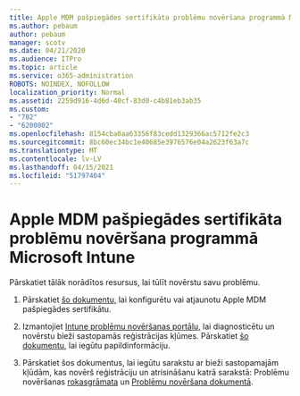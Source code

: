 ```yaml
---
title: Apple MDM pašpiegādes sertifikāta problēmu novēršana programmā Microsoft Intune
ms.author: pebaum
author: pebaum
manager: scotv
ms.date: 04/21/2020
ms.audience: ITPro
ms.topic: article
ms.service: o365-administration
ROBOTS: NOINDEX, NOFOLLOW
localization_priority: Normal
ms.assetid: 2259d916-4d6d-40cf-83d0-c4b81eb3ab35
ms.custom:
- "782"
- "6200002"
ms.openlocfilehash: 8154cba0aa63356f83cedd1329366ac5712fe2c3
ms.sourcegitcommit: 8bc60ec34bc1e40685e3976576e04a2623f63a7c
ms.translationtype: MT
ms.contentlocale: lv-LV
ms.lasthandoff: 04/15/2021
ms.locfileid: "51797404"
---
```

# <a name="troubleshoot-issues-with-apple-mdm-push-certificate-in-microsoft-intune"></a>Apple MDM pašpiegādes sertifikāta problēmu novēršana programmā Microsoft Intune

Pārskatiet tālāk norādītos resursus, lai tūlīt novērstu savu problēmu.
  
1. Pārskatiet [šo dokumentu,](https://docs.microsoft.com/intune/apple-mdm-push-certificate-get) lai konfigurētu vai atjaunotu Apple MDM pašpiegādes sertifikātu.

2. Izmantojiet [Intune problēmu novēršanas portālu,](https://devicemanagement.microsoft.com/#blade/Microsoft_Intune_DeviceSettings/TroubleshootBlade) lai diagnosticētu un novērstu bieži sastopamās reģistrācijas kļūmes. Pārskatiet [šo dokumentu,](https://docs.microsoft.com/intune/help-desk-operators) lai iegūtu papildinformāciju.

3. Pārskatiet šos dokumentus, lai iegūtu sarakstu ar bieži sastopamajām kļūdām, kas novērš reģistrāciju un atrisināšanu katrā sarakstā: Problēmu novēršanas [rokasgrāmata](https://support.microsoft.com/help/4039809/troubleshooting-ios-device-enrollment-in-intune) un [Problēmu novēršana dokumentā](https://docs.microsoft.com/troubleshoot/mem/intune/troubleshoot-device-enrollment-in-intune).
